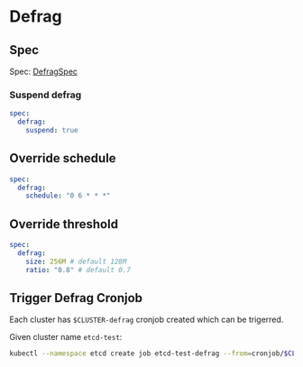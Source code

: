 # Defrag

## Spec

Spec: [DefragSpec](/docs/api.md#etcdclusterspecdefrag)

### Suspend defrag

```yaml
spec:
  defrag:
    suspend: true    
```

## Override schedule

```yaml
spec:
  defrag:
    schedule: "0 6 * * *" 
```

## Override threshold

```yaml
spec:
  defrag:
    size: 256M # default 128M
    ratio: "0.8" # default 0.7
```

## Trigger Defrag Cronjob

Each cluster has `$CLUSTER-defrag` cronjob created which can be trigerred.

Given cluster name `etcd-test`:

```bash
kubectl --namespace etcd create job etcd-test-defrag --from=cronjob/$CLUSTER-defrag
```